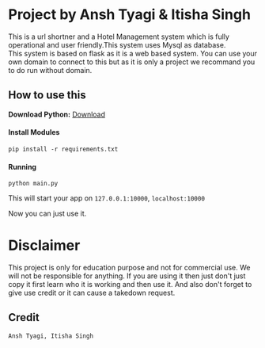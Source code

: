 # Project by Ansh Tyagi & Itisha Singh

<p>This is a url shortner and a Hotel Management system which is fully operational and user friendly.This system uses Mysql as database.<br>
  This system is based on flask as it is a web based system. You can use your own domain to connect to this but as it is only a project we recommand you to do run without domain.</p>

## How to use this
**Download Python:** [Download](https://python.org/download)
<h4>Install Modules</h4>

```terminal
pip install -r requirements.txt
```
<h4>Running</h4>

```terminal
python main.py
```
This will start your app on ```127.0.0.1:10000```, ```localhost:10000```

Now you can just use it.

# Disclaimer
This project is only for education purpose and not for commercial use. We will not be responsible for anything. If you are using it then just don't just copy it first learn who it is working and then use it. And also don't forget to give use credit or it can cause a takedown request.


## Credit
```Ansh Tyagi, Itisha Singh```
##
